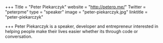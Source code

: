 +++
Title = "Peter Piekarczyk"
website = "http://peterp.me/"
Twitter = "peterpme"
type = "speaker"
image = "peter-piekarczyk.jpg"
linktitle = "peter-piekarczyk"

+++
Peter Piekarczyk is a speaker, developer and entrepreneur interested in helping people make their lives easier whether its through code or conversation.
